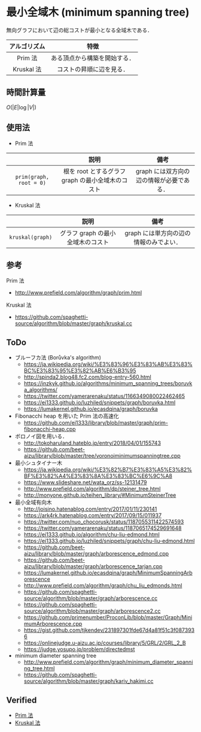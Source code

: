 # 最小全域木 (minimum spanning tree)

無向グラフにおいて辺の総コストが最小となる全域木である．

|アルゴリズム|特徴|
|:--:|:--:|
|Prim 法|ある頂点から構築を開始する．|
|Kruskal 法|コストの昇順に辺を見る．|


## 時間計算量

$O(\lvert E \rvert \log{\lvert V \rvert})$


## 使用法

- Prim 法

||説明|備考|
|:--:|:--:|:--:|
|`prim(graph, root = 0)`|根を $\mathrm{root}$ とするグラフ $\mathrm{graph}$ の最小全域木のコスト|$\mathrm{graph}$ には双方向の辺の情報が必要である．|

- Kruskal 法

||説明|備考|
|:--:|:--:|:--:|
|`kruskal(graph)`|グラフ $\mathrm{graph}$ の最小全域木のコスト|$\mathrm{graph}$ には単方向の辺の情報のみでよい．|


## 参考

Prim 法
- http://www.prefield.com/algorithm/graph/prim.html

Kruskal 法
- https://github.com/spaghetti-source/algorithm/blob/master/graph/kruskal.cc


## ToDo

- ブルーフカ法 (Borůvka's algorithm)
  - https://ja.wikipedia.org/wiki/%E3%83%96%E3%83%AB%E3%83%BC%E3%83%95%E3%82%AB%E6%B3%95
  - http://spinda2.blog48.fc2.com/blog-entry-560.html
  - https://inzkyk.github.io/algorithms/minimum_spanning_trees/boruvka_algorithms/
  - https://twitter.com/yamerarenaku/status/1166349080022462465
  - https://ei1333.github.io/luzhiled/snippets/graph/boruvka.html
  - https://lumakernel.github.io/ecasdqina/graph/boruvka
- Fibonacchi heap を用いた Prim 法の高速化
  - https://github.com/ei1333/library/blob/master/graph/prim-fibonacchi-heap.cpp
- ボロノイ図を用いる．
  - http://tokoharuland.hateblo.jp/entry/2018/04/01/155743
  - https://github.com/beet-aizu/library/blob/master/tree/voronoiminimumspanningtree.cpp
- 最小シュタイナー木
  - https://ja.wikipedia.org/wiki/%E3%82%B7%E3%83%A5%E3%82%BF%E3%82%A4%E3%83%8A%E3%83%BC%E6%9C%A8
  - https://www.slideshare.net/wata_orz/ss-12131479
  - http://www.prefield.com/algorithm/dp/steiner_tree.html
  - http://monyone.github.io/teihen_library/#MinimumSteinerTree
- 最小全域有向木
  - http://joisino.hatenablog.com/entry/2017/01/11/230141
  - https://ark4rk.hatenablog.com/entry/2017/09/15/011937
  - https://twitter.com/nuo_chocorusk/status/1187055311422574593
  - https://twitter.com/yamerarenaku/status/1187065174529691648
  - https://ei1333.github.io/algorithm/chu-liu-edmond.html
  - https://ei1333.github.io/luzhiled/snippets/graph/chu-liu-edmond.html
  - https://github.com/beet-aizu/library/blob/master/graph/arborescence_edmond.cpp
  - https://github.com/beet-aizu/library/blob/master/graph/arborescence_tarjan.cpp
  - https://lumakernel.github.io/ecasdqina/graph/MinimumSpanningArborescence
  - http://www.prefield.com/algorithm/graph/chu_liu_edmonds.html
  - https://github.com/spaghetti-source/algorithm/blob/master/graph/arborescence.cc
  - https://github.com/spaghetti-source/algorithm/blob/master/graph/arborescence2.cc
  - https://github.com/primenumber/ProconLib/blob/master/Graph/MinimumArborescence.cpp
  - https://gist.github.com/tjkendev/231897301fde67d4a81f51c3f0873936
  - https://onlinejudge.u-aizu.ac.jp/courses/library/5/GRL/2/GRL_2_B
  - https://judge.yosupo.jp/problem/directedmst
- minimum diameter spanning tree
  - http://www.prefield.com/algorithm/graph/minimum_diameter_spanning_tree.html
  - https://github.com/spaghetti-source/algorithm/blob/master/graph/kariv_hakimi.cc


## Verified

- [Prim 法](https://onlinejudge.u-aizu.ac.jp/solutions/problem/GRL_2_A/review/4083632/emthrm/C++14)
- [Kruskal 法](https://onlinejudge.u-aizu.ac.jp/solutions/problem/GRL_2_A/review/4083639/emthrm/C++14)
